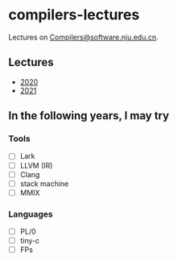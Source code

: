 # compilers-lectures

Lectures on [Compilers@software.nju.edu.cn](https://github.com/orgs/courses-at-nju-by-hfwei/teams/compilers-course-at-nju-software/repositories).

## Lectures
- [2020](./2020/)
- [2021](./2021/)

## In the following years, I may try
### Tools
- [ ] Lark
- [ ] LLVM (IR)
- [ ] Clang
- [ ] stack machine
- [ ] MMIX

### Languages
- [ ] PL/0
- [ ] tiny-c
- [ ] FPs